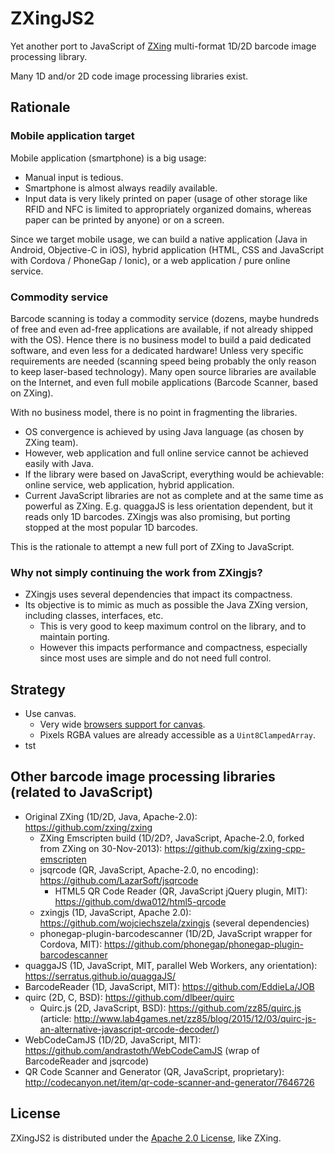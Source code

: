 # ZXingJS2
Yet another port to JavaScript of [ZXing](https://github.com/zxing/zxing) multi-format 1D/2D barcode image processing library.

Many 1D and/or 2D code image processing libraries exist.


## Rationale

### Mobile application target

Mobile application (smartphone) is a big usage:

- Manual input is tedious.
- Smartphone is almost always readily available.
- Input data is very likely printed on paper (usage of other storage like RFID and NFC is limited to appropriately organized domains, whereas paper can be printed by anyone) or on a screen.

Since we target mobile usage, we can build a native application (Java in Android, Objective-C in iOS), hybrid application (HTML, CSS and JavaScript with Cordova / PhoneGap / Ionic), or a web application / pure online service.

### Commodity service

Barcode scanning is today a commodity service (dozens, maybe hundreds of free and even ad-free applications are available, if not already shipped with the OS).
Hence there is no business model to build a paid dedicated software, and even less for a dedicated hardware! Unless very specific requirements are needed (scanning speed being probably the only reason to keep laser-based technology).
Many open source libraries are available on the Internet, and even full mobile applications (Barcode Scanner, based on ZXing).

With no business model, there is no point in fragmenting the libraries.

- OS convergence is achieved by using Java language (as chosen by ZXing team).
- However, web application and full online service cannot be achieved easily with Java.
- If the library were based on JavaScript, everything would be achievable: online service, web application, hybrid application.
- Current JavaScript libraries are not as complete and at the same time as powerful as ZXing. E.g. quaggaJS is less orientation dependent, but it reads only 1D barcodes. ZXingjs was also promising, but porting stopped at the most popular 1D barcodes.

This is the rationale to attempt a new full port of ZXing to JavaScript.

### Why not simply continuing the work from ZXingjs?

- ZXingjs uses several dependencies that impact its compactness.
- Its objective is to mimic as much as possible the Java ZXing version, including classes, interfaces, etc.
    * This is very good to keep maximum control on the library, and to maintain porting.
    * However this impacts performance and compactness, especially since most uses are simple and do not need full control.


## Strategy

- Use canvas.
    * Very wide [browsers support for canvas](http://caniuse.com/#feat=canvas).
    * Pixels RGBA values are already accessible as a `Uint8ClampedArray`.
- tst


## Other barcode image processing libraries (related to JavaScript)

- Original ZXing (1D/2D, Java, Apache-2.0): https://github.com/zxing/zxing
    * ZXing Emscripten build (1D/2D?, JavaScript, Apache-2.0, forked from ZXing on 30-Nov-2013): https://github.com/kig/zxing-cpp-emscripten
    * jsqrcode (QR, JavaScript, Apache-2.0, no encoding): https://github.com/LazarSoft/jsqrcode
        - HTML5 QR Code Reader (QR, JavaScript jQuery plugin, MIT): https://github.com/dwa012/html5-qrcode
    * zxingjs (1D, JavaScript, Apache 2.0): https://github.com/wojciechszela/zxingjs (several dependencies)
    * phonegap-plugin-barcodescanner (1D/2D, JavaScript wrapper for Cordova, MIT): https://github.com/phonegap/phonegap-plugin-barcodescanner
- quaggaJS (1D, JavaScript, MIT, parallel Web Workers, any orientation): https://serratus.github.io/quaggaJS/
- BarcodeReader (1D, JavaScript, MIT): https://github.com/EddieLa/JOB
- quirc (2D, C, BSD): https://github.com/dlbeer/quirc
    * Quirc.js (2D, JavaScript, BSD): https://github.com/zz85/quirc.js (article: http://www.lab4games.net/zz85/blog/2015/12/03/quirc-js-an-alternative-javascript-qrcode-decoder/)
- WebCodeCamJS (1D/2D, JavaScript, MIT): https://github.com/andrastoth/WebCodeCamJS (wrap of BarcodeReader and jsqrcode)
- QR Code Scanner and Generator (QR, JavaScript, proprietary): http://codecanyon.net/item/qr-code-scanner-and-generator/7646726

## License

ZXingJS2 is distributed under the [Apache 2.0 License](http://choosealicense.com/licenses/apache-2.0/), like ZXing.

